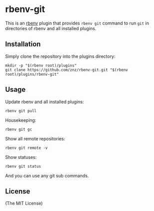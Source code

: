 # rbenv-git

This is an [rbenv](https://github.com/sstephenson/rbenv) plugin that
provides `rbenv git` command to run `git` in directories of rbenv
and all installed plugins.

## Installation

Simply clone the repository into the plugins directory:

    mkdir -p "$(rbenv root)/plugins"
    git clone https://github.com/znz/rbenv-git.git "$(rbenv root)/plugins/rbenv-git"

## Usage

Update rbenv and all installed plugins:

    rbenv git pull

Housekeeping:

    rbenv git gc

Show all remote repositories:

    rbenv git remote -v

Show statuses:

    rbenv git status

And you can use any git sub commands.

## License

(The MIT License)
